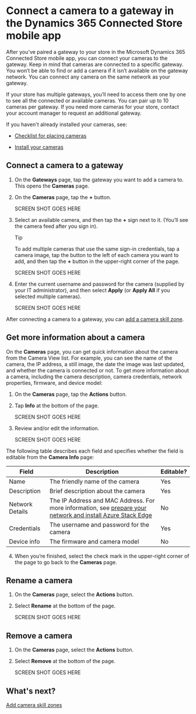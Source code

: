 

# Connect a camera to a gateway in the Dynamics 365 Connected Store mobile app

After you've paired a gateway to your store in the Microsoft Dynamics 365 Connected Store mobile app, you can connect your cameras to the gateway. Keep in mind that cameras are connected to a specific gateway. You won’t be able to find or add a camera if it isn’t available on the gateway network. You can connect any camera on the same network as your gateway.

If your store has multiple gateways, you’ll need to access them one by one to see all the connected or available cameras. You can pair up to 10 cameras per gateway. If you need more cameras for your store, contact your account manager to request an additional gateway.

If you haven't already installed your cameras, see: 

- [Checklist for placing cameras](camera-placement-checklist.md)

- [Install your cameras](install-cameras.md)

## Connect a camera to a gateway

1. On the **Gateways** page, tap the gateway you want to add a camera to. This opens the **Cameras** page.   

2. On the **Cameras** page, tap the **+** button. 

    SCREEN SHOT GOES HERE
 
3. Select an available camera, and then tap the **+** sign  next to it. (You’ll see the camera feed after you sign in).

   > [!TIP]
   > To add multiple cameras that use the same sign-in credentials, tap a camera image, tap the button to the left of each camera you want to add, and then tap the **+** button in the upper-right corner of the page.
    
    SCREEN SHOT GOES HERE
 
4.	Enter the current username and password for the camera (supplied by your IT administrator), and then select **Apply** (or **Apply All** if you selected multiple cameras).
 
    SCREEN SHOT GOES HERE
    
After connecting a camera to a gateway, you can [add a camera skill zone](mobile-app-add-camera-skill-zones.md).

## Get more information about a camera

On the **Cameras** page, you can get quick information about the camera from the Camera View list. For example, you can see the name of the camera, the IP address, a still image, the date the image was last updated, and whether the camera is connected or not. To get more information about a camera, including the camera description, camera credentials, network properties, firmware, and device model:

1. On the **Cameras** page, tap the **Actions** button.

2. Tap **Info** at the bottom of the page.

    SCREEN SHOT GOES HERE
 
3. Review and/or edit the information.

    SCREEN SHOT GOES HERE
 
The following table describes each field and specifies whether the field is editable from the **Camera Info** page:

|Field|Description|Editable?|
|-------------------|----------------------------------------------------|------|
|Name|The friendly name of the camera|Yes|
|Description|Brief description about the camera|Yes|
|Network Details|The IP Address and MAC Address. For more information, see [prepare your network and install Azure Stack Edge](ase-install.md)|No|
|Credentials|The username and password for the camera|Yes|
|Device info|The firmware and camera model|No|

4.	When you’re finished, select the check mark in the upper-right corner of the page to go back to the **Cameras** page.

## Rename a camera

1. On the **Cameras** page, select the **Actions** button.

2. Select **Rename** at the bottom of the page.

    SCREEN SHOT GOES HERE

## Remove a camera

1. On the **Cameras** page, select the **Actions** button.

2. Select **Remove** at the bottom of the page.

    SCREEN SHOT GOES HERE
 
## What's next?

[Add camera skill zones](mobile-app-add-camera-skill-zones.md)

